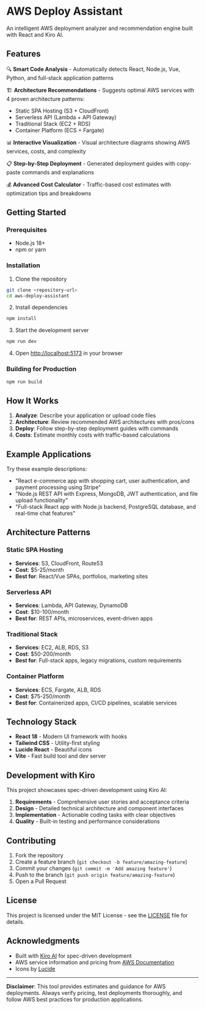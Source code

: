 # AWS Deploy Assistant

An intelligent AWS deployment analyzer and recommendation engine built with React and Kiro AI.

## Features

🔍 **Smart Code Analysis** - Automatically detects React, Node.js, Vue, Python, and full-stack application patterns

🏗️ **Architecture Recommendations** - Suggests optimal AWS services with 4 proven architecture patterns:
- Static SPA Hosting (S3 + CloudFront)
- Serverless API (Lambda + API Gateway)
- Traditional Stack (EC2 + RDS)
- Container Platform (ECS + Fargate)

📊 **Interactive Visualization** - Visual architecture diagrams showing AWS services, costs, and complexity

📋 **Step-by-Step Deployment** - Generated deployment guides with copy-paste commands and explanations

💰 **Advanced Cost Calculator** - Traffic-based cost estimates with optimization tips and breakdowns

## Getting Started

### Prerequisites

- Node.js 18+ 
- npm or yarn

### Installation

1. Clone the repository
```bash
git clone <repository-url>
cd aws-deploy-assistant
```

2. Install dependencies
```bash
npm install
```

3. Start the development server
```bash
npm run dev
```

4. Open [http://localhost:5173](http://localhost:5173) in your browser

### Building for Production

```bash
npm run build
```

## How It Works

1. **Analyze**: Describe your application or upload code files
2. **Architecture**: Review recommended AWS architectures with pros/cons
3. **Deploy**: Follow step-by-step deployment guides with commands
4. **Costs**: Estimate monthly costs with traffic-based calculations

## Example Applications

Try these example descriptions:

- "React e-commerce app with shopping cart, user authentication, and payment processing using Stripe"
- "Node.js REST API with Express, MongoDB, JWT authentication, and file upload functionality"
- "Full-stack React app with Node.js backend, PostgreSQL database, and real-time chat features"

## Architecture Patterns

### Static SPA Hosting
- **Services**: S3, CloudFront, Route53
- **Cost**: $5-25/month
- **Best for**: React/Vue SPAs, portfolios, marketing sites

### Serverless API
- **Services**: Lambda, API Gateway, DynamoDB
- **Cost**: $10-100/month  
- **Best for**: REST APIs, microservices, event-driven apps

### Traditional Stack
- **Services**: EC2, ALB, RDS, S3
- **Cost**: $50-200/month
- **Best for**: Full-stack apps, legacy migrations, custom requirements

### Container Platform
- **Services**: ECS, Fargate, ALB, RDS
- **Cost**: $75-250/month
- **Best for**: Containerized apps, CI/CD pipelines, scalable services

## Technology Stack

- **React 18** - Modern UI framework with hooks
- **Tailwind CSS** - Utility-first styling
- **Lucide React** - Beautiful icons
- **Vite** - Fast build tool and dev server

## Development with Kiro

This project showcases spec-driven development using Kiro AI:

1. **Requirements** - Comprehensive user stories and acceptance criteria
2. **Design** - Detailed technical architecture and component interfaces  
3. **Implementation** - Actionable coding tasks with clear objectives
4. **Quality** - Built-in testing and performance considerations

## Contributing

1. Fork the repository
2. Create a feature branch (`git checkout -b feature/amazing-feature`)
3. Commit your changes (`git commit -m 'Add amazing feature'`)
4. Push to the branch (`git push origin feature/amazing-feature`)
5. Open a Pull Request

## License

This project is licensed under the MIT License - see the [LICENSE](LICENSE) file for details.

## Acknowledgments

- Built with [Kiro AI](https://kiro.ai) for spec-driven development
- AWS service information and pricing from [AWS Documentation](https://docs.aws.amazon.com)
- Icons by [Lucide](https://lucide.dev)

---

**Disclaimer**: This tool provides estimates and guidance for AWS deployments. Always verify pricing, test deployments thoroughly, and follow AWS best practices for production applications.